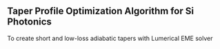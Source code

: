 ## Taper Profile Optimization Algorithm for Si Photonics

To create short and low-loss adiabatic tapers with Lumerical EME solver
